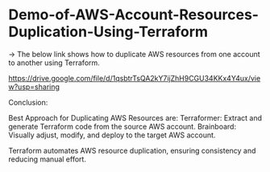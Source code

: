 # Demo-of-AWS-Account-Resources-Duplication-Using-Terraform

→  The below link shows how to duplicate AWS resources from one account to another using Terraform.

https://drive.google.com/file/d/1qsbtrTsQA2kY7ijZhH9CGU34KKx4Y4ux/view?usp=sharing 



Conclusion:

Best Approach for Duplicating AWS Resources are:
Terraformer: Extract and generate Terraform code from the source AWS account.
Brainboard: Visually adjust, modify, and deploy to the target AWS account.

Terraform automates AWS resource duplication, ensuring consistency and reducing manual effort.
